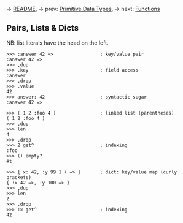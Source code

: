 <!-- SPDX-FileCopyrightText: 2024 FC (Fay) Stegerman <flx@obfusk.net> -->
<!-- SPDX-License-Identifier: GPL-3.0-or-later -->

→ [README](../README.md),
→ prev: [Primitive Data Types](03-primitive-data-types.md),
→ next: [Functions](05-functions.md)

## Pairs, Lists & Dicts

NB: list literals have the head on the left.

```koneko
>>> :answer 42 =>                 ; key/value pair
:answer 42 =>
>>> ,dup
>>> .key                          ; field access
:answer
>>> ,drop
>>> .value
42
>>> answer: 42                    ; syntactic sugar
:answer 42 =>

>>> ( 1 2 :foo 4 )                ; linked list (parentheses)
( 1 2 :foo 4 )
>>> ,dup
>>> len
4
>>> ,drop
>>> 2 get^                        ; indexing
:foo
>>> () empty?
#t

>>> { x: 42, :y 99 1 + => }       ; dict: key/value map (curly brackets)
{ :x 42 =>, :y 100 => }
>>> ,dup
>>> len
2
>>> ,drop
>>> :x get^                       ; indexing
42
```

<!-- vim: set tw=70 sw=2 sts=2 et fdm=marker : -->
